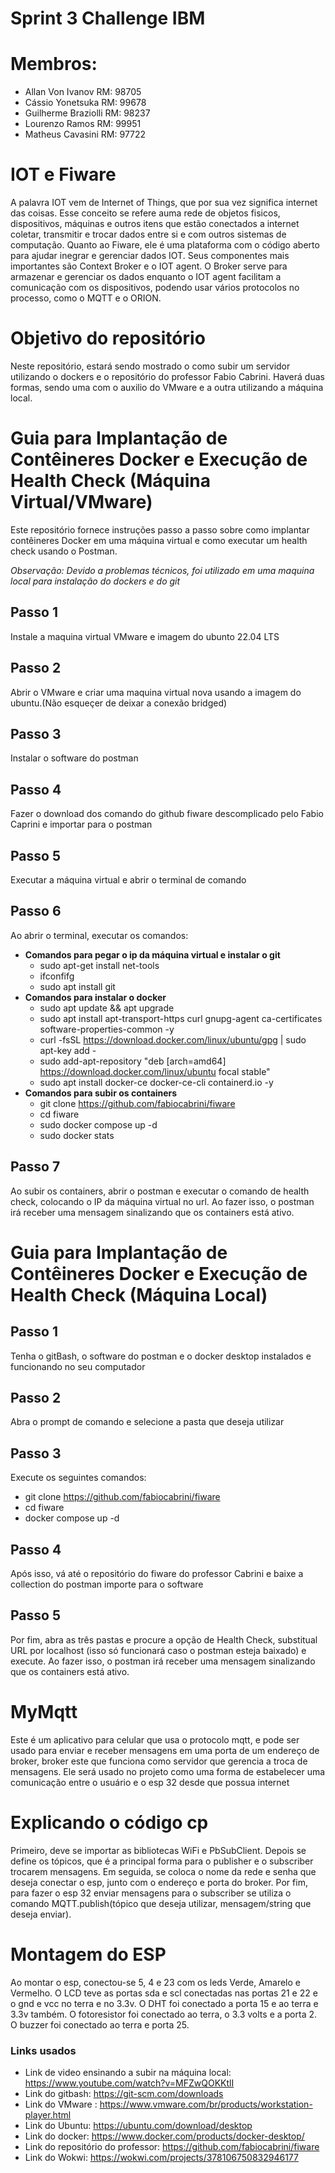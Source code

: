 # Sprint 3 Challenge IBM
# Membros:
- Allan Von Ivanov RM: 98705
- Cássio Yonetsuka RM: 99678
- Guilherme Braziolli RM: 98237
- Lourenzo Ramos RM: 99951
- Matheus Cavasini RM: 97722

# IOT e Fiware
A palavra IOT vem de Internet of Things, que por sua vez significa internet das coisas. Esse conceito se refere auma rede de objetos fisicos, dispositivos, máquinas e outros itens que estão conectados a internet coletar, transmitir e trocar dados entre si e com outros sistemas de computação. Quanto ao Fiware, ele é uma plataforma com o código aberto para ajudar inegrar e gerenciar dados IOT. Seus componentes mais importantes são Context Broker e o IOT agent. O Broker serve para armazenar e gerenciar os dados enquanto o IOT agent facilitam a comunicação com os dispositivos, podendo usar vários protocolos no processo, como o MQTT e o ORION.

# Objetivo do repositório
Neste repositório, estará sendo mostrado o como subir um servidor utilizando o dockers e o repositório do professor Fabio Cabrini. Haverá duas formas, sendo uma com o auxilio do VMware e a outra utilizando a máquina local.

# Guia para Implantação de Contêineres Docker e Execução de Health Check **(Máquina Virtual/VMware)**
Este repositório fornece instruções passo a passo sobre como implantar contêineres Docker em uma máquina virtual e como executar um health check usando o Postman.

*Observação: Devido a problemas técnicos, foi utilizado em uma maquina local para instalação do dockers e do git*

## Passo 1

Instale a maquina virtual VMware e imagem do ubunto 22.04 LTS

## Passo 2

Abrir o VMware e criar uma maquina virtual nova usando a imagem do ubuntu.(Não esqueçer de deixar a conexão bridged)

## Passo 3

Instalar o software do postman

## Passo 4

Fazer o download dos comando do github fiware descomplicado pelo Fabio Caprini e importar para o postman

## Passo 5

Executar a máquina virtual e abrir o terminal de comando

## Passo 6

Ao abrir o terminal, executar os comandos:  
- **Comandos para pegar o ip da máquina virtual e instalar o git**
  - sudo apt-get install net-tools
  - ifconfifg
  - sudo apt install git
- **Comandos para instalar o docker**
  - sudo apt update && apt upgrade
  - sudo apt install apt-transport-https curl gnupg-agent ca-certificates software-properties-common -y
  - curl -fsSL https://download.docker.com/linux/ubuntu/gpg | sudo apt-key add -
  - sudo add-apt-repository "deb [arch=amd64] https://download.docker.com/linux/ubuntu focal stable"
  - sudo apt install docker-ce docker-ce-cli containerd.io -y  
- **Comandos para subir os containers**
  - git clone https://github.com/fabiocabrini/fiware
  - cd fiware
  - sudo docker compose up -d
  - sudo docker stats

## Passo 7

Ao subir os containers, abrir o postman e executar o comando de health check, colocando o IP da máquina virtual no url. Ao fazer isso, o postman irá receber uma mensagem sinalizando que os containers está ativo.

# Guia para Implantação de Contêineres Docker e Execução de Health Check **(Máquina Local)**

## Passo 1

Tenha o gitBash, o software do postman e o docker desktop instalados e funcionando no seu computador

## Passo 2
Abra o prompt de comando e selecione a pasta que deseja utilizar

## Passo 3
Execute os seguintes comandos:
- git clone https://github.com/fabiocabrini/fiware
- cd fiware
- docker compose up -d

## Passo 4
Após isso, vá até o repositório do fiware do professor Cabrini e baixe a collection do postman importe para o software

## Passo 5
Por fim, abra as três pastas e procure a opção de Health Check, substitual URL por localhost (isso só funcionará caso o postman esteja baixado) e execute. Ao fazer isso, o postman irá receber uma mensagem sinalizando que os containers está ativo.

# MyMqtt
Este é um aplicativo para celular que usa o protocolo mqtt, e pode ser usado para enviar e receber mensagens em uma porta de um endereço de broker, broker este que funciona como servidor que gerencia a troca de mensagens. Ele será usado no projeto como uma forma de estabelecer uma comunicação entre o usuário e o esp 32 desde que possua internet

# Explicando o código cp
Primeiro, deve se importar as bibliotecas WiFi e PbSubClient. Depois se define os tópicos, que é a principal forma para o publisher e o subscriber trocarem mensagens. Em seguida, se coloca o nome da rede e senha que deseja conectar o esp, junto com o endereço e porta do broker. Por fim, para fazer o esp 32 enviar mensagens para o subscriber se utiliza o comando MQTT.publish(tópico que deseja utilizar, mensagem/string que deseja enviar). 

# Montagem do ESP
Ao montar o esp, conectou-se 5, 4 e 23 com os leds Verde, Amarelo e Vermelho. O LCD teve as portas sda e scl conectadas nas portas 21 e 22 e o gnd e vcc no terra e no 3.3v. O DHT foi conectado a porta 15 e ao terra e 3.3v também. O fotoresistor foi conectado ao terra, o 3.3 volts e a porta 2. O buzzer foi conectado ao terra e porta 25.

### Links usados 

- Link de video ensinando a subir na máquina local: https://www.youtube.com/watch?v=MFZwQOKKtlI
- Link do gitbash: https://git-scm.com/downloads
- Link do VMware : https://www.vmware.com/br/products/workstation-player.html
- Link do Ubuntu: https://ubuntu.com/download/desktop
- Link do docker: https://www.docker.com/products/docker-desktop/
- Link do repositório do professor: https://github.com/fabiocabrini/fiware
- Link do Wokwi: https://wokwi.com/projects/378106750832946177
